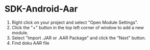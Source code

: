# SDK-Android-Aar
1. Right click on your project and select "Open Module Settings".
2. Click the "+" button in the top left corner of window to add a new module.
3. Select "Import .JAR or .AAR Package" and click the "Next" button.
4. Find doku AAR file